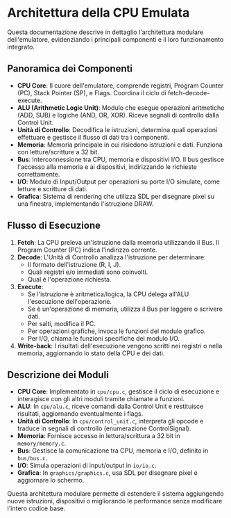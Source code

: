 # Architettura della CPU Emulata

Questa documentazione descrive in dettaglio l'architettura modulare dell'emulatore, evidenziando i principali componenti e il loro funzionamento integrato.

## Panoramica dei Componenti

- **CPU Core**: Il cuore dell'emulatore, comprende registri, Program Counter (PC), Stack Pointer (SP), e Flags. Coordina il ciclo di fetch-decode-execute.
- **ALU (Arithmetic Logic Unit)**: Modulo che esegue operazioni aritmetiche (ADD, SUB) e logiche (AND, OR, XOR). Riceve segnali di controllo dalla Control Unit.
- **Unità di Controllo**: Decodifica le istruzioni, determina quali operazioni effettuare e gestisce il flusso di dati tra i componenti.
- **Memoria**: Memoria principale in cui risiedono istruzioni e dati. Funziona con letture/scritture a 32 bit.
- **Bus**: Interconnessione tra CPU, memoria e dispositivi I/O. Il bus gestisce l'accesso alla memoria e ai dispositivi, indirizzando le richieste correttamente.
- **I/O**: Modulo di Input/Output per operazioni su porte I/O simulate, come letture e scritture di dati.
- **Grafica**: Sistema di rendering che utilizza SDL per disegnare pixel su una finestra, implementando l'istruzione DRAW.

## Flusso di Esecuzione

1. **Fetch**: La CPU preleva un'istruzione dalla memoria utilizzando il Bus. Il Program Counter (PC) indica l'indirizzo corrente.
2. **Decode**: L'Unità di Controllo analizza l'istruzione per determinare:
   - Il formato dell'istruzione (R, I, J).
   - Quali registri e/o immediati sono coinvolti.
   - Qual è l'operazione richiesta.
3. **Execute**:
   - Se l'istruzione è aritmetica/logica, la CPU delega all'ALU l'esecuzione dell'operazione.
   - Se è un'operazione di memoria, utilizza il Bus per leggere o scrivere dati.
   - Per salti, modifica il PC.
   - Per operazioni grafiche, invoca le funzioni del modulo grafico.
   - Per I/O, chiama le funzioni specifiche del modulo I/O.
4. **Write-back**: I risultati dell'esecuzione vengono scritti nei registri o nella memoria, aggiornando lo stato della CPU e dei dati.

## Descrizione dei Moduli

- **CPU Core**: Implementato in `cpu/cpu.c`, gestisce il ciclo di esecuzione e interagisce con gli altri moduli tramite chiamate a funzioni.
- **ALU**: In `cpu/alu.c`, riceve comandi dalla Control Unit e restituisce risultati, aggiornando eventualmente i flags.
- **Unità di Controllo**: In `cpu/control_unit.c`, interpreta gli opcode e traduce in segnali di controllo (enumerazione ControlSignal).
- **Memoria**: Fornisce accesso in lettura/scrittura a 32 bit in `memory/memory.c`.
- **Bus**: Gestisce la comunicazione tra CPU, memoria e I/O, definito in `bus/bus.c`.
- **I/O**: Simula operazioni di input/output in `io/io.c`.
- **Grafica**: In `graphics/graphics.c`, usa SDL per disegnare pixel e aggiornare lo schermo.

Questa architettura modulare permette di estendere il sistema aggiungendo nuove istruzioni, dispositivi o migliorando le performance senza modificare l'intero codice base.

